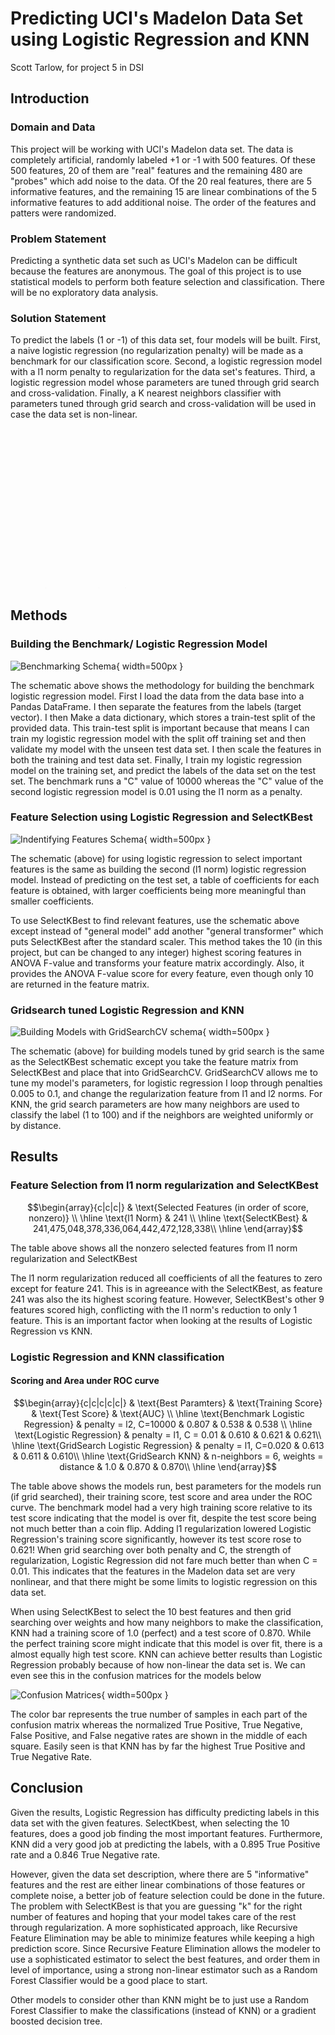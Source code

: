 # Predicting UCI's Madelon Data Set using Logistic Regression and KNN

Scott Tarlow, for project 5 in DSI

## Introduction

### Domain and Data
This project will be working with UCI's Madelon data set. The data is completely artificial, randomly labeled +1 or -1 with 500 features. Of these 500 features, 20 of them are "real" features and the remaining 480 are "probes" which add noise to the data. Of the 20 real features, there are 5 informative features, and the remaining 15 are linear combinations of the 5 informative features to add additional noise. The order of the features and patters were randomized.

### Problem Statement
Predicting a synthetic data set such as UCI's Madelon can be difficult because the features are anonymous. The goal of this project is to use statistical models to perform both feature selection and classification. There will be no exploratory data analysis.

### Solution Statement
To predict the labels (1 or -1) of this data set, four models will be built. First, a naive logistic regression (no regularization penalty) will be made as a benchmark for our classification score. Second, a logistic regression model with a l1 norm penalty to regularization for the data set's features. Third, a logistic regression model whose parameters are tuned through grid search and cross-validation. Finally, a K nearest neighbors classifier with parameters tuned through grid search and cross-validation will be used in case the data set is non-linear.

### Metric
I will use the standard classification metric, "accuracy".  IE, what percentage did the model label the data points correctly. I will Also look at false positives, and AUC as some deeper metrics to further provide some context as I make more complex models. In addition, KNN's accuracy will be calculated through the standard Minkowski Metric. However, the results of the KNN will be comparable to the logistic regression through AUC and confusion matrix analysis.

### Benchmark
A naive logistic regression (no regularization penalty) will be made as a benchmark for our classification score.

## Methods

### Building the Benchmark/ Logistic Regression Model
![Benchmarking Schema](assets/benchmarking.png){ width=500px }

The schematic above shows the methodology for building the benchmark logistic regression model. First I load the data from the data base into a Pandas DataFrame. I then separate the features from the labels (target vector). I then Make a data dictionary, which stores a train-test split of the provided data. This train-test split is important because that means I can train my logistic regression model with the split off training set and then validate my model with the unseen test data set. I then scale the features in both the training and test data set. Finally, I train my logistic regression model on the training set, and predict the labels of the data set on the test set. The benchmark runs a "C" value of 10000 whereas the "C" value of the second logistic regression model is 0.01 using the l1 norm as a penalty.

### Feature Selection using Logistic Regression and SelectKBest
![Indentifying Features Schema](assets/identify_features.png){ width=500px }

The schematic (above) for using logistic regression to select important features is the same as building the second (l1 norm) logistic regression model. Instead of predicting on the test set, a table of coefficients for each feature is obtained, with larger coefficients being more meaningful than smaller coefficients. 

To use SelectKBest to find relevant features, use the schematic above except instead of "general model" add another "general transformer" which puts SelectKBest after the standard scaler. This method takes the 10 (in this project, but can be changed to any integer) highest scoring features in ANOVA F-value and transforms your feature matrix accordingly. Also, it provides the ANOVA F-value score for every feature, even though only 10 are returned in the feature matrix.

### Gridsearch tuned Logistic Regression and KNN
![Building Models with GridSearchCV schema](assets/build_model.png){ width=500px }

The schematic (above) for building models tuned by grid search is the same as the SelectKBest schematic except you take the feature matrix from SelectKBest and place that into GridSearchCV. GridSearchCV allows me to tune my model's parameters, for logistic regression I loop through penalties 0.005 to 0.1, and change the regularization feature from l1 and l2 norms. For KNN, the grid search parameters are how many neighbors are used to classify the label (1 to 100) and if the neighbors are weighted uniformly or by distance.

## Results

### Feature Selection from l1 norm regularization and SelectKBest

$$\begin{array}{c|c|c|} 
 & \text{Selected Features (in order of score, nonzero)} \\ \hline
\text{l1 Norm} & 241 \\ \hline
\text{SelectKBest} & 241,475,048,378,336,064,442,472,128,338\\ \hline
\end{array}$$

The table above shows all the nonzero selected features from l1 norm regularization and SelectKBest

The l1 norm regularization reduced all coefficients of all the features to zero except for feature 241. This is in agreeance with the SelectKBest, as feature 241 was also the its highest scoring feature. However, SelectKBest's other 9 features scored high, conflicting with the l1 norm's reduction to only 1 feature. This is an important factor when looking at the results of Logistic Regression vs KNN.


### Logistic Regression and KNN classification

#### Scoring and Area under ROC curve

$$\begin{array}{c|c|c|c|c|} 
 & \text{Best Paramters} & \text{Training Score} & \text{Test Score} & \text{AUC} \\ \hline
\text{Benchmark Logistic Regression} & penalty = l2, C=10000 & 0.807 & 0.538 & 0.538 \\ \hline
\text{Logistic Regression} & penalty = l1, C = 0.01 & 0.610 & 0.621 & 0.621\\ \hline
\text{GridSearch Logistic Regression} & penalty = l1, C=0.020 & 0.613 & 0.611 & 0.610\\ \hline
\text{GridSearch KNN} &  n-neighbors = 6, weights = distance & 1.0 & 0.870 & 0.870\\ \hline
\end{array}$$

The table above shows the models run, best parameters for the models run (if grid searched), their training score, test score and area under the ROC curve. The benchmark model had a very high training score relative to its test score indicating that the model is over fit, despite the test score being not much better than a coin flip. Adding l1 regularization lowered Logistic Regression's training score significantly, however its test score rose to 0.621! When grid searching over both penalty and C, the strength of regularization, Logistic Regression did not fare much better than when C = 0.01. This indicates that the features in the Madelon data set are very nonlinear, and that there might be some limits to logistic regression on this data set.

When using SelectKBest to select the 10 best features and then grid searching over weights and how many neighbors to make the classification, KNN had a training score of 1.0 (perfect) and a test score of 0.870. While the perfect training score might indicate that this model is over fit, there is a almost equally high test score. KNN can achieve better results than Logistic Regression probably because of how non-linear the data set is. We can even see this in the confusion matrices for the models below 

![Confusion Matrices](confusion_composite.jpg){ width=500px }

The color bar represents the true number of samples in each part of the confusion matrix whereas the normalized True Positive, True Negative, False Positive, and False negative rates are shown in the middle of each square. Easily seen is that KNN has by far the highest True Positive and True Negative Rate.

## Conclusion

Given the results, Logistic Regression has difficulty predicting labels in this data set with the given features. SelectKbest, when selecting the 10 features, does a good job finding the most important features. Furthermore, KNN did a very good job at predicting the labels, with a 0.895 True Positive rate and a 0.846 True Negative rate. 

However, given the data set description, where there are 5 "informative" features and the rest are either linear combinations of those features or complete noise, a better job of feature selection could be done in the future. The problem with SelectKBest is that you are guessing "k" for the right number of features and hoping that your model takes care of the rest through regularization. A more sophisticated approach, like Recursive Feature Elimination may be able to minimize features while keeping a high prediction score. Since Recursive Feature Elimination allows the modeler to use a sophisticated estimator to select the best features, and order them in level of importance, using a strong non-linear estimator such as a Random Forest Classifier would be a good place to start.

Other models to consider other than KNN might be to just use a Random Forest Classifier to make the classifications (instead of KNN) or a gradient boosted decision tree.

